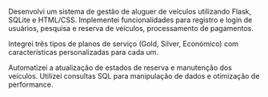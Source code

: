 Desenvolvi um sistema de gestão de aluguer de veículos utilizando Flask, SQLite e HTML/CSS. Implementei funcionalidades para registro e login de usuários, pesquisa e reserva de veículos,  processamento de pagamentos.

Integrei três tipos de planos de serviço (Gold, Silver, Económico) com características personalizadas para cada um. 

Automatizei a atualização de estados de reserva e manutenção dos veículos. Utilizei consultas SQL para manipulação de dados e otimização de performance.
